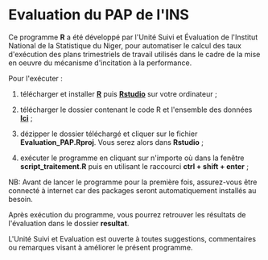 # Evaluation du PAP de l'INS

Ce programme **R** a été développé par l'Unité Suivi et Évaluation de l'Institut National de la Statistique du Niger, pour automatiser le calcul des taux d'exécution des plans trimestriels de travail  utilisés dans le cadre de la mise en oeuvre du mécanisme d'incitation à la performance.

Pour l'exécuter : 

1. télécharger et installer [**R**](https://cran.r-project.org/) puis [**Rstudio**](https://www.rstudio.com/products/rstudio/download/) sur votre ordinateur ;

2. télécharger le dossier contenant le code R et l'ensemble des données [**Ici**](https://github.com/Abdoussalam/Evaluation_PAP/archive/refs/heads/main.zip) ;

3. dézipper le dossier téléchargé et cliquer sur le fichier **Evaluation_PAP.Rproj**. Vous serez alors dans **Rstudio** ;

4. exécuter le programme en cliquant sur n'importe où dans la fenêtre **script_traitement.R** puis en utilisant le raccourci **ctrl + shift + enter** ;

NB: Avant de lancer le programme pour la première fois, assurez-vous être connecté à internet car des packages seront automatiquement installés au besoin. 


Après exécution du programme, vous pourrez retrouver les résultats de l'évaluation dans le dossier **resultat**. 

L'Unité Suivi et Evaluation est ouverte à toutes suggestions, commentaires ou remarques visant à améliorer le présent programme. 


